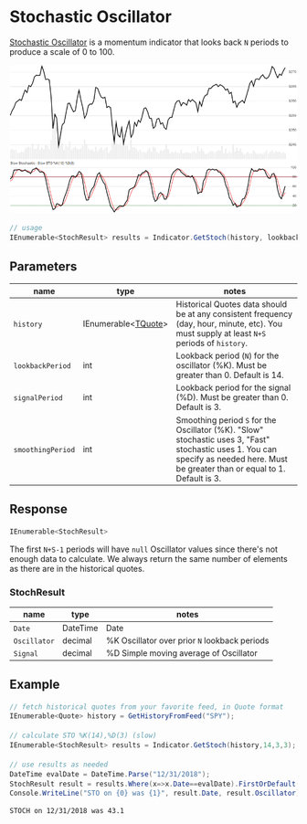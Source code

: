 ﻿# Stochastic Oscillator

[Stochastic Oscillator](https://en.wikipedia.org/wiki/Stochastic_oscillator) is a momentum indicator that looks back `N` periods to produce a scale of 0 to 100.

![image](chart.png)

```csharp
// usage
IEnumerable<StochResult> results = Indicator.GetStoch(history, lookbackPeriod, signalPeriod, smoothingPeriod);  
```

## Parameters

| name | type | notes
| -- |-- |--
| `history` | IEnumerable\<[TQuote](../../docs/GUIDE.md#quote)\> | Historical Quotes data should be at any consistent frequency (day, hour, minute, etc).  You must supply at least `N+S` periods of `history`.
| `lookbackPeriod` | int | Lookback period (`N`) for the oscillator (%K).  Must be greater than 0.  Default is 14.
| `signalPeriod` | int | Lookback period for the signal (%D).  Must be greater than 0.  Default is 3.
| `smoothingPeriod` | int | Smoothing period `S` for the Oscillator (%K).  "Slow" stochastic uses 3, "Fast" stochastic uses 1.  You can specify as needed here.  Must be greater than or equal to 1.  Default is 3.

## Response

```csharp
IEnumerable<StochResult>
```

The first `N+S-1` periods will have `null` Oscillator values since there's not enough data to calculate.  We always return the same number of elements as there are in the historical quotes.

### StochResult

| name | type | notes
| -- |-- |--
| `Date` | DateTime | Date
| `Oscillator` | decimal | %K Oscillator over prior `N` lookback periods
| `Signal` | decimal | %D Simple moving average of Oscillator

## Example

```csharp
// fetch historical quotes from your favorite feed, in Quote format
IEnumerable<Quote> history = GetHistoryFromFeed("SPY");

// calculate STO %K(14),%D(3) (slow)
IEnumerable<StochResult> results = Indicator.GetStoch(history,14,3,3);

// use results as needed
DateTime evalDate = DateTime.Parse("12/31/2018");
StochResult result = results.Where(x=>x.Date==evalDate).FirstOrDefault();
Console.WriteLine("STO on {0} was {1}", result.Date, result.Oscillator);
```

```bash
STOCH on 12/31/2018 was 43.1
```
